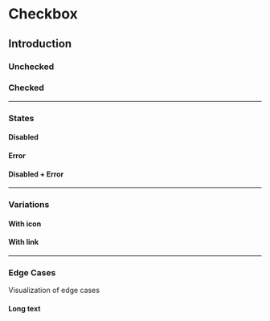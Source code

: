 # Checkbox

## Introduction

### Unchecked

<Playground>
  <template v-slot="slotProps">
    <p-checkbox name="some-name" value="some-value">Some label</p-checkbox>
  </template>
</Playground>

### Checked

<Playground>
  <template v-slot="slotProps">
    <p-checkbox name="some-name" value="some-value" checked="true">Some label</p-checkbox>
  </template>
</Playground>

---

### States

#### Disabled

<Playground :childElementLayout="{spacing: 'inline'}">
  <template v-slot="slotProps">
    <p-checkbox name="some-name" value="some-value" disabled="true">Unchecked</p-checkbox>
    <p-checkbox name="some-name" value="some-value" disabled="true" checked="true">Checked</p-checkbox>
  </template>
</Playground>

#### Error

<Playground :childElementLayout="{spacing: 'inline'}">
  <template v-slot="slotProps">
    <p-checkbox name="some-name" value="some-value" error="true">Unchecked</p-checkbox>
    <p-checkbox name="some-name" value="some-value" error="true" checked="true">Checked</p-checkbox>
  </template>
</Playground>

#### Disabled + Error

<Playground :childElementLayout="{spacing: 'inline'}">
  <template v-slot="slotProps">
    <p-checkbox name="some-name" value="some-value" disabled="true" error="true">Unchecked</p-checkbox>
    <p-checkbox name="some-name" value="some-value" disabled="true" error="true" checked="true">Checked</p-checkbox>
  </template>
</Playground>

---

### Variations

#### With icon

<Playground :childElementLayout="{spacing: 'inline'}">
  <template v-slot="slotProps">
    <p-checkbox name="some-name" value="some-value">
      Unchecked <p-icon source="porsche-driving-experience"></p-icon> with an icon
    </p-checkbox>
    <p-checkbox name="some-name" value="some-value" checked="true">
      Checked <p-icon source="porsche-driving-experience"></p-icon> with an icon
    </p-checkbox>
    <p-checkbox name="some-name" value="some-value" disabled="true">
      Disabled <p-icon source="porsche-driving-experience"></p-icon> with an icon
    </p-checkbox>
    <p-checkbox name="some-name" value="some-value" error="true">
      Error <p-icon source="porsche-driving-experience"></p-icon> with an icon
    </p-checkbox>
    <p-checkbox name="some-name" value="some-value" disabled="true" error="true">
      Disabled with an error and <p-icon source="porsche-driving-experience"></p-icon> an icon
    </p-checkbox>
  </template>
</Playground>

#### With link

<Playground :childElementLayout="{spacing: 'inline'}">
  <template v-slot="slotProps">
    <p-checkbox name="some-name" value="some-value">
      Unchecked <a href="#" target="_blank">with a link</a>
    </p-checkbox>
    <p-checkbox name="some-name" value="some-value" checked="true">
      Checked <a href="#" target="_blank">with a link</a>
    </p-checkbox>
    <p-checkbox name="some-name" value="some-value" disabled="true">
      Disabled <a href="#" target="_blank">with a link</a>
    </p-checkbox>
    <p-checkbox name="some-name" value="some-value" error="true">
      Error <a href="#" target="_blank">with a link</a>
    </p-checkbox>
    <p-checkbox name="some-name" value="some-value" disabled="true" error="true">
      Disabled with an error and <a href="#" target="_blank">a link</a>
    </p-checkbox>
  </template>
</Playground>

---

### Edge Cases

Visualization of edge cases

#### Long text

<Playground>
  <template v-slot="slotProps">
    <div style="max-width: 320px;">
      <p-checkbox name="some-name" value="some-value">Lorem ipsum dolor sit amet, consetetur sadipscing elitr, sed diam nonumy eirmod tempor invidunt ut labore et dolore magna aliquyam erat, sed diam voluptua.</p-checkbox>
    </div>
  </template>
</Playground>
